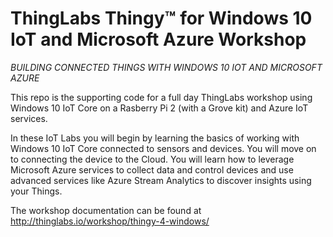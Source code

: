 # ThingLabs Thingy&trade; for Windows 10 IoT and Microsoft Azure Workshop
_BUILDING CONNECTED THINGS WITH WINDOWS 10 IOT AND MICROSOFT AZURE_

This repo is the supporting code for a full day ThingLabs workshop using Windows 10 IoT Core on a Rasberry Pi 2 (with a Grove kit) and Azure IoT services. 

In these IoT Labs you will begin by learning the basics of working with Windows 10 IoT Core connected to sensors and devices. You will move on to connecting the device to the Cloud. You will learn how to leverage Microsoft Azure services to collect data and control devices and use advanced services like Azure Stream Analytics to discover insights using your Things.

The workshop documentation can be found at http://thinglabs.io/workshop/thingy-4-windows/
